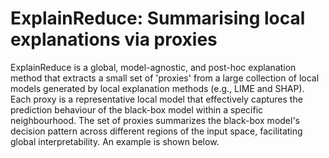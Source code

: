 # ExplainReduce: Summarising local explanations via proxies
ExplainReduce is a global, model-agnostic, and post-hoc explanation method that extracts a small set of 'proxies' from a large collection of local models generated by local explanation methods (e.g., LIME and SHAP). Each proxy is a representative local model that effectively captures the prediction behaviour of the black-box model within a specific neighbourhood. The set of proxies summarizes the black-box model's decision pattern across different regions of the input space, facilitating global interpretability. An example is shown below.
